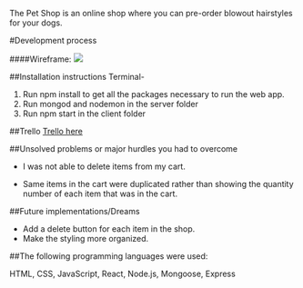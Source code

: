 The Pet Shop is an online shop where you can pre-order blowout hairstyles for your dogs.

#Development process

####Wireframe: 
<img src="/Users/vivianhuang/Desktop/Screen Shot 2017-08-11 at 8.50.52 AM.png">

##Installation instructions 
Terminal-

1. Run npm install to get all the packages necessary to run the web app. 
2. Run mongod and nodemon in the server folder
3. Run npm start in the client folder


##Trello 
<a href="https://trello.com/b/qBd7QFPh/the-pet-shop"> Trello here </a>


##Unsolved problems or major hurdles you had to overcome
- I was not able to delete items from my cart.

- Same items in the cart were duplicated rather than showing the quantity number of each item that was in the cart.

##Future implementations/Dreams
- Add a delete button for each item in the shop.
- Make the styling more organized.

##The following programming languages were used:

HTML, CSS, JavaScript, React, Node.js, Mongoose, Express

